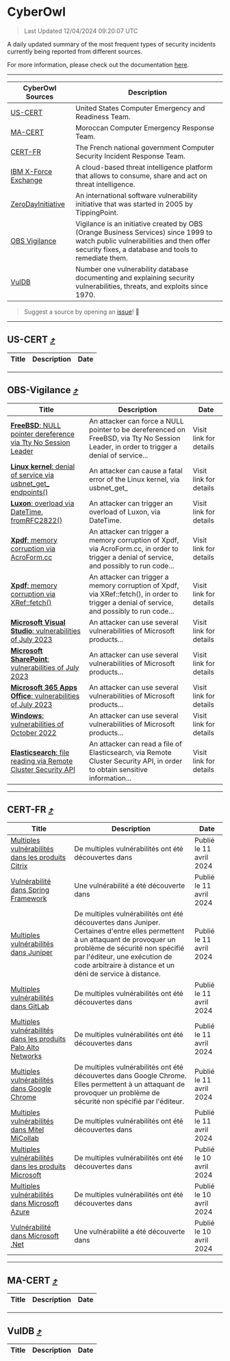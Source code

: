
 <div id='top'></div>

# CyberOwl

 > Last Updated 12/04/2024 09:20:07 UTC
 
 A daily updated summary of the most frequent types of security incidents currently being reported from different sources.
 
 For more information, please check out the documentation [here](./docs/README.md).
 
 ---
 |CyberOwl Sources|Description|
 |---|---|
 |[US-CERT](#us-cert-arrow_heading_up)|United States Computer Emergency and Readiness Team.|
 |[MA-CERT](#ma-cert-arrow_heading_up)|Moroccan Computer Emergency Response Team.|
 |[CERT-FR](#cert-fr-arrow_heading_up)|The French national government Computer Security Incident Response Team.|
 |[IBM X-Force Exchange](#ibmcloud-arrow_heading_up)|A cloud-based threat intelligence platform that allows to consume, share and act on threat intelligence.|
 |[ZeroDayInitiative](#zerodayinitiative-arrow_heading_up)|An international software vulnerability initiative that was started in 2005 by TippingPoint.|
 |[OBS Vigilance](#obs-vigilance-arrow_heading_up)|Vigilance is an initiative created by OBS (Orange Business Services) since 1999 to watch public vulnerabilities and then offer security fixes, a database and tools to remediate them.|
 |[VulDB](#vuldb-arrow_heading_up)|Number one vulnerability database documenting and explaining security vulnerabilities, threats, and exploits since 1970.|
 
 > Suggest a source by opening an [issue](https://github.com/karimhabush/cyberowl/issues)! :raised_hands:
 ---

## US-CERT [:arrow_heading_up:](#cyberowl)

 |Title|Description|Date|
 |---|---|---|
 
 ---

## OBS-Vigilance [:arrow_heading_up:](#cyberowl)

 |Title|Description|Date|
 |---|---|---|
 |[<a href="https://vigilance.fr/vulnerability/FreeBSD-NULL-pointer-dereference-via-Tty-No-Session-Leader-43914" class="noirorange"><b>FreeBSD</b>: NULL pointer dereference via Tty No Session Leader</a>](https://vigilance.fr/vulnerability/FreeBSD-NULL-pointer-dereference-via-Tty-No-Session-Leader-43914)|An attacker can force a NULL pointer to be dereferenced on FreeBSD, via Tty No Session Leader, in order to trigger a denial of service...|Visit link for details|
 |[<a href="https://vigilance.fr/vulnerability/Linux-kernel-denial-of-service-via-usbnet-get-endpoints-43912" class="noirorange"><b>Linux kernel</b>: denial of service via usbnet_get_<wbr>endpoints()</wbr></a>](https://vigilance.fr/vulnerability/Linux-kernel-denial-of-service-via-usbnet-get-endpoints-43912)|An attacker can cause a fatal error of the Linux kernel, via usbnet_get_|Visit link for details|
 |[<a href="https://vigilance.fr/vulnerability/Luxon-overload-via-DateTime-fromRFC2822-43485" class="noirorange"><b>Luxon</b>: overload via DateTime.<wbr>fromRFC2822()</wbr></a>](https://vigilance.fr/vulnerability/Luxon-overload-via-DateTime-fromRFC2822-43485)|An attacker can trigger an overload of Luxon, via DateTime.|Visit link for details|
 |[<a href="https://vigilance.fr/vulnerability/Xpdf-memory-corruption-via-AcroForm-cc-43478" class="noirorange"><b>Xpdf</b>: memory corruption via AcroForm.cc</a>](https://vigilance.fr/vulnerability/Xpdf-memory-corruption-via-AcroForm-cc-43478)|An attacker can trigger a memory corruption of Xpdf, via AcroForm.cc, in order to trigger a denial of service, and possibly to run code...|Visit link for details|
 |[<a href="https://vigilance.fr/vulnerability/Xpdf-memory-corruption-via-XRef-fetch-43479" class="noirorange"><b>Xpdf</b>: memory corruption via XRef::fetch()</a>](https://vigilance.fr/vulnerability/Xpdf-memory-corruption-via-XRef-fetch-43479)|An attacker can trigger a memory corruption of Xpdf, via XRef::fetch(), in order to trigger a denial of service, and possibly to run code...|Visit link for details|
 |[<a href="https://vigilance.fr/vulnerability/Microsoft-Visual-Studio-vulnerabilities-of-July-2023-41724" class="noirorange"><b>Microsoft Visual Studio</b>: vulnerabilities of July 2023</a>](https://vigilance.fr/vulnerability/Microsoft-Visual-Studio-vulnerabilities-of-July-2023-41724)|An attacker can use several vulnerabilities of Microsoft products...|Visit link for details|
 |[<a href="https://vigilance.fr/vulnerability/Microsoft-SharePoint-vulnerabilities-of-July-2023-41723" class="noirorange"><b>Microsoft SharePoint</b>: vulnerabilities of July 2023</a>](https://vigilance.fr/vulnerability/Microsoft-SharePoint-vulnerabilities-of-July-2023-41723)|An attacker can use several vulnerabilities of Microsoft products...|Visit link for details|
 |[<a href="https://vigilance.fr/vulnerability/Microsoft-365-Apps-Office-vulnerabilities-of-July-2023-41722" class="noirorange"><b>Microsoft 365 Apps  Office</b>: vulnerabilities of July 2023</a>](https://vigilance.fr/vulnerability/Microsoft-365-Apps-Office-vulnerabilities-of-July-2023-41722)|An attacker can use several vulnerabilities of Microsoft products...|Visit link for details|
 |[<a href="https://vigilance.fr/vulnerability/Windows-vulnerabilities-of-October-2022-39525" class="noirorange"><b>Windows</b>: vulnerabilities of October 2022</a>](https://vigilance.fr/vulnerability/Windows-vulnerabilities-of-October-2022-39525)|An attacker can use several vulnerabilities of Microsoft products...|Visit link for details|
 |[<a href="https://vigilance.fr/vulnerability/Elasticsearch-file-reading-via-Remote-Cluster-Security-API-43905" class="noirorange"><b>Elasticsearch</b>: file reading via Remote Cluster Security API</a>](https://vigilance.fr/vulnerability/Elasticsearch-file-reading-via-Remote-Cluster-Security-API-43905)|An attacker can read a file of Elasticsearch, via Remote Cluster Security API, in order to obtain sensitive information...|Visit link for details|
 
 ---

## CERT-FR [:arrow_heading_up:](#cyberowl)

 |Title|Description|Date|
 |---|---|---|
 |[Multiples vulnérabilités dans les produits Citrix](https://www.cert.ssi.gouv.fr/avis/CERTFR-2024-AVI-0299/)|De multiples vulnérabilités ont été découvertes dans |Publié le 11 avril 2024|
 |[Vulnérabilité dans Spring Framework](https://www.cert.ssi.gouv.fr/avis/CERTFR-2024-AVI-0298/)|Une vulnérabilité a été découverte dans|Publié le 11 avril 2024|
 |[Multiples vulnérabilités dans Juniper](https://www.cert.ssi.gouv.fr/avis/CERTFR-2024-AVI-0297/)|De multiples vulnérabilités ont été découvertes dans Juniper. Certaines d'entre elles permettent à un attaquant de provoquer un problème de sécurité non spécifié par l'éditeur, une exécution de code arbitraire à distance et un déni de service à distance.|Publié le 11 avril 2024|
 |[Multiples vulnérabilités dans GitLab](https://www.cert.ssi.gouv.fr/avis/CERTFR-2024-AVI-0296/)|De multiples vulnérabilités ont été découvertes dans |Publié le 11 avril 2024|
 |[Multiples vulnérabilités dans les produits Palo Alto Networks](https://www.cert.ssi.gouv.fr/avis/CERTFR-2024-AVI-0295/)|De multiples vulnérabilités ont été découvertes dans |Publié le 11 avril 2024|
 |[Multiples vulnérabilités dans Google Chrome](https://www.cert.ssi.gouv.fr/avis/CERTFR-2024-AVI-0294/)|De multiples vulnérabilités ont été découvertes dans Google Chrome. Elles permettent à un attaquant de provoquer un problème de sécurité non spécifié par l'éditeur.|Publié le 11 avril 2024|
 |[Multiples vulnérabilités dans Mitel MiCollab](https://www.cert.ssi.gouv.fr/avis/CERTFR-2024-AVI-0293/)|De multiples vulnérabilités ont été découvertes dans |Publié le 11 avril 2024|
 |[Multiples vulnérabilités dans les produits Microsoft](https://www.cert.ssi.gouv.fr/avis/CERTFR-2024-AVI-0292/)|De multiples vulnérabilités ont été découvertes dans |Publié le 10 avril 2024|
 |[Multiples vulnérabilités dans Microsoft Azure](https://www.cert.ssi.gouv.fr/avis/CERTFR-2024-AVI-0291/)|De multiples vulnérabilités ont été découvertes dans |Publié le 10 avril 2024|
 |[Vulnérabilité dans Microsoft .Net](https://www.cert.ssi.gouv.fr/avis/CERTFR-2024-AVI-0290/)|Une vulnérabilité a été découverte dans |Publié le 10 avril 2024|
 
 ---

## MA-CERT [:arrow_heading_up:](#cyberowl)

 |Title|Description|Date|
 |---|---|---|
 
 ---

## VulDB [:arrow_heading_up:](#cyberowl)

 |Title|Description|Date|
 |---|---|---|
 